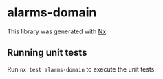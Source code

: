 # alarms-domain

This library was generated with [Nx](https://nx.dev).

## Running unit tests

Run `nx test alarms-domain` to execute the unit tests.
